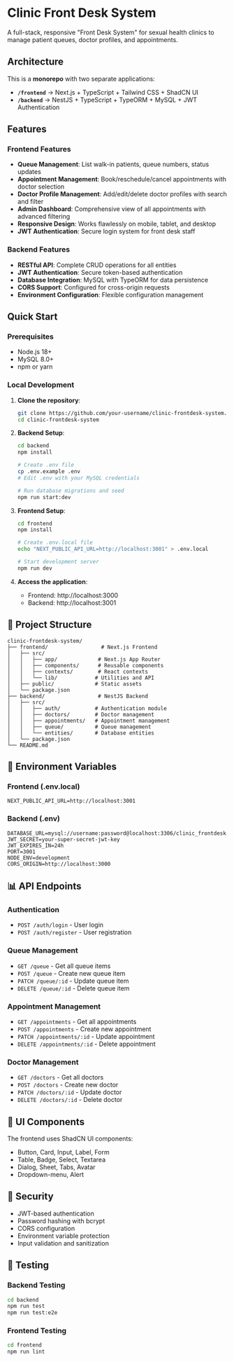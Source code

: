 ﻿# Clinic Front Desk System

A full-stack, responsive "Front Desk System" for sexual health clinics to manage patient queues, doctor profiles, and appointments.

##  Architecture

This is a **monorepo** with two separate applications:

- **`/frontend`** → Next.js + TypeScript + Tailwind CSS + ShadCN UI
- **`/backend`** → NestJS + TypeScript + TypeORM + MySQL + JWT Authentication

##  Features

### Frontend Features
- **Queue Management**: List walk-in patients, queue numbers, status updates
- **Appointment Management**: Book/reschedule/cancel appointments with doctor selection
- **Doctor Profile Management**: Add/edit/delete doctor profiles with search and filter
- **Admin Dashboard**: Comprehensive view of all appointments with advanced filtering
- **Responsive Design**: Works flawlessly on mobile, tablet, and desktop
- **JWT Authentication**: Secure login system for front desk staff

### Backend Features
- **RESTful API**: Complete CRUD operations for all entities
- **JWT Authentication**: Secure token-based authentication
- **Database Integration**: MySQL with TypeORM for data persistence
- **CORS Support**: Configured for cross-origin requests
- **Environment Configuration**: Flexible configuration management

## Quick Start

### Prerequisites

- Node.js 18+
- MySQL 8.0+
- npm or yarn

### Local Development

1. **Clone the repository**:
   ```bash
   git clone https://github.com/your-username/clinic-frontdesk-system.git
   cd clinic-frontdesk-system
   ```

2. **Backend Setup**:
   ```bash
   cd backend
   npm install
   
   # Create .env file
   cp .env.example .env
   # Edit .env with your MySQL credentials
   
   # Run database migrations and seed
   npm run start:dev
   ```

3. **Frontend Setup**:
   ```bash
   cd frontend
   npm install
   
   # Create .env.local file
   echo "NEXT_PUBLIC_API_URL=http://localhost:3001" > .env.local
   
   # Start development server
   npm run dev
   ```

4. **Access the application**:
   - Frontend: http://localhost:3000
   - Backend: http://localhost:3001

## 📁 Project Structure

```
clinic-frontdesk-system/
├── frontend/                 # Next.js Frontend
│   ├── src/
│   │   ├── app/             # Next.js App Router
│   │   ├── components/      # Reusable components
│   │   ├── contexts/        # React contexts
│   │   └── lib/            # Utilities and API
│   ├── public/             # Static assets
│   └── package.json
├── backend/                 # NestJS Backend
│   ├── src/
│   │   ├── auth/           # Authentication module
│   │   ├── doctors/        # Doctor management
│   │   ├── appointments/   # Appointment management
│   │   ├── queue/          # Queue management
│   │   └── entities/       # Database entities
│   └── package.json
└── README.md
```

## 🔧 Environment Variables

### Frontend (.env.local)
```env
NEXT_PUBLIC_API_URL=http://localhost:3001
```

### Backend (.env)
```env
DATABASE_URL=mysql://username:password@localhost:3306/clinic_frontdesk
JWT_SECRET=your-super-secret-jwt-key
JWT_EXPIRES_IN=24h
PORT=3001
NODE_ENV=development
CORS_ORIGIN=http://localhost:3000
```

## 📊 API Endpoints

### Authentication
- `POST /auth/login` - User login
- `POST /auth/register` - User registration

### Queue Management
- `GET /queue` - Get all queue items
- `POST /queue` - Create new queue item
- `PATCH /queue/:id` - Update queue item
- `DELETE /queue/:id` - Delete queue item

### Appointment Management
- `GET /appointments` - Get all appointments
- `POST /appointments` - Create new appointment
- `PATCH /appointments/:id` - Update appointment
- `DELETE /appointments/:id` - Delete appointment

### Doctor Management
- `GET /doctors` - Get all doctors
- `POST /doctors` - Create new doctor
- `PATCH /doctors/:id` - Update doctor
- `DELETE /doctors/:id` - Delete doctor

## 🎨 UI Components

The frontend uses ShadCN UI components:
- Button, Card, Input, Label, Form
- Table, Badge, Select, Textarea
- Dialog, Sheet, Tabs, Avatar
- Dropdown-menu, Alert

## 🔐 Security

- JWT-based authentication
- Password hashing with bcrypt
- CORS configuration
- Environment variable protection
- Input validation and sanitization

## 🧪 Testing

### Backend Testing
```bash
cd backend
npm run test
npm run test:e2e
```

### Frontend Testing
```bash
cd frontend
npm run lint
```



